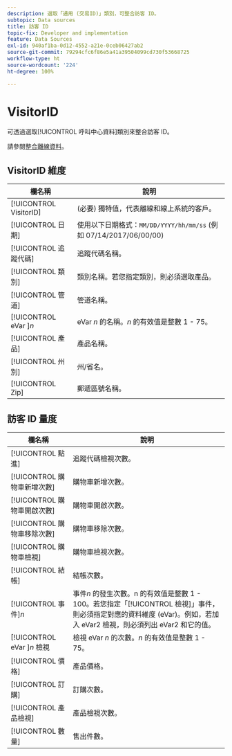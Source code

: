 ```yaml
---
description: 選取「通用 (交易ID)」類別，可整合訪客 ID。
subtopic: Data sources
title: 訪客 ID
topic-fix: Developer and implementation
feature: Data Sources
exl-id: 940af1ba-0d12-4552-a21e-0ceb06427ab2
source-git-commit: 79294cfc6f86e5a41a39504099cd730f53668725
workflow-type: ht
source-wordcount: '224'
ht-degree: 100%

---
```


# VisitorID

可透過選取[!UICONTROL 呼叫中心資料]類別來整合訪客 ID。

請參閱[整合離線資料](/help/import/c-data-sources/datasrc-integrating-offline-data.md)。

## VisitorID 維度

| 欄名稱 | 說明 |
|--- |--- |
| [!UICONTROL VisitorID] | (必要) 獨特值，代表離線和線上系統的客戶。 |
| [!UICONTROL 日期] | 使用以下日期格式：`MM/DD/YYYY/hh/mm/ss` (例如 07/14/2017/06/00/00) |
| [!UICONTROL 追蹤代碼] | 追蹤代碼名稱。 |
| [!UICONTROL 類別] | 類別名稱。若您指定類別，則必須選取產品。 |
| [!UICONTROL 管道] | 管道名稱。 |
| [!UICONTROL eVar ]*n* | eVar *n* 的名稱。*n* 的有效值是整數 1 - 75。 |
| [!UICONTROL 產品] | 產品名稱。 |
| [!UICONTROL 州別] | 州/省名。 |
| [!UICONTROL Zip] | 郵遞區號名稱。 |

## 訪客 ID 量度

| 欄名稱 | 說明 |
| --- | --- |
| [!UICONTROL 點進] | 追蹤代碼檢視次數。 |
| [!UICONTROL 購物車新增次數] | 購物車新增次數。 |
| [!UICONTROL 購物車開啟次數] | 購物車開啟次數。 |
| [!UICONTROL 購物車移除次數] | 購物車移除次數。 |
| [!UICONTROL 購物車檢視] | 購物車檢視次數。 |
| [!UICONTROL 結帳] | 結帳次數。 |
| [!UICONTROL 事件&#x200B;]*n* | 事件&#x200B;*n* 的發生次數。n 的有效值是整數 1 - 100。若您指定「[!UICONTROL 檢視]」事件，則必須指定對應的資料維度 (eVar)。例如，若加入 eVar2 檢視，則必須列出 eVar2 和它的值。 |
| [!UICONTROL eVar ]*n* 檢視 | 檢視 eVar *n* 的次數。*n* 的有效值是整數 1 - 75。 |
| [!UICONTROL 價格] | 產品價格。 |
| [!UICONTROL 訂購] | 訂購次數。 |
| [!UICONTROL 產品檢視] | 產品檢視次數。 |
| [!UICONTROL 數量] | 售出件數。 |
